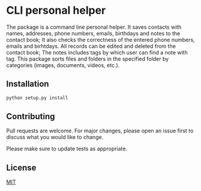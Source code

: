 # CLI personal helper

The package is a command line personal helper. It saves contacts with names, addresses, phone numbers, emails, birthdays and notes to the contact book; It also checks the correctness of the entered phone numbers, emails and birhtdays. All records can be edited and deleted from the contact book; The notes includes tags by which user can find a note with tag. This package sorts files and folders in the specified folder by categories (images, documents, videos, etc.).

## Installation

```bash
python setup.py install
```

## Contributing
Pull requests are welcome. For major changes, please open an issue first to discuss what you would like to change.

Please make sure to update tests as appropriate.

## License
[MIT](https://choosealicense.com/licenses/mit/)
